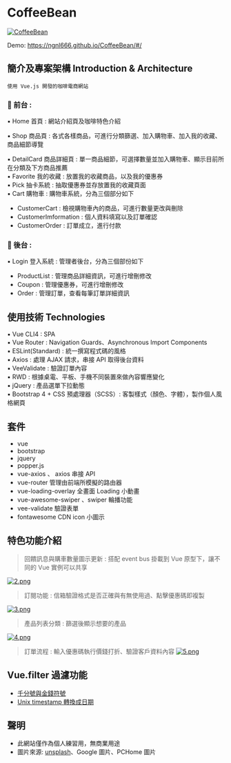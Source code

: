 # CoffeeBean

[![CoffeeBean](https://ibb.co/HgyMyP8)](https://ibb.co/HgyMyP8)

Demo: https://ngnl666.github.io/CoffeeBean/#/

## 簡介及專案架構 Introduction & Architecture

```
使用 Vue.js 開發的咖啡電商網站
```

### 📍 前台 :  
▪️ Home 首頁 : 網站介紹頁及咖啡特色介紹  
  
▪️ Shop 商品頁 : 各式各樣商品，可進行分類篩選、加入購物車、加入我的收藏、商品細節導覽  

▪️ DetailCard 商品詳細頁 : 單一商品細節，可選擇數量並加入購物車、顯示目前所在分類及下方商品推薦  
▪️ Favorite 我的收藏 : 放置我的收藏商品，以及我的優惠券  
▪️ Pick 抽卡系統 : 抽取優惠券並存放置我的收藏頁面  
▪️ Cart 購物車 : 購物車系統，分為三個部分如下  
- CustomerCart : 檢視購物車內的商品，可進行數量更改與刪除  
- CustomerImformation : 個人資料填寫以及訂單確認  
- CustomerOrder : 訂單成立，進行付款  

### 📍 後台 :  
▪️ Login 登入系統 : 管理者後台，分為三個部份如下  
- ProductList : 管理商品詳細資訊，可進行增刪修改  
- Coupon : 管理優惠券，可進行增刪修改  
- Order : 管理訂單，查看每筆訂單詳細資訊  

## 使用技術 Technologies

▪️ Vue CLI4 : SPA  
▪️ Vue Router : Navigation Guards、Asynchronous Import Components  
▪️ ESLint(Standard) : 統一撰寫程式碼的風格  
▪️ Axios : 處理 AJAX 請求，串接 API 取得後台資料  
▪️ VeeValidate : 驗證訂單內容  
▪️ RWD : 根據桌電、平板、手機不同裝置來做內容響應變化  
▪️ jQuery : 產品選單下拉動態  
▪️ Bootstrap 4 + CSS 預處理器（SCSS）: 客製樣式（顏色、字體），製作個人風格網頁  

## 套件

- vue
- bootstrap
- jquery
- popper.js
- vue-axios 、 axios 串接 API
- vue-router 管理由前端所模擬的路由器
- vue-loading-overlay 全畫面 Loading 小動畫
- vue-awesome-swiper 、swiper 輪播功能
- vee-validate 驗證表單
- fontawesome CDN icon 小圖示

## 特色功能介紹

> 回饋訊息與購車數量圖示更新 : 搭配 event bus 掛載到 Vue 原型下，讓不同的 Vue 實例可以共享

[![2.png](https://i.postimg.cc/X7rDzj9r/2.png)](https://postimg.cc/ZChc9h7m)

> 訂閱功能 : 信箱驗證格式是否正確與有無使用過、點擊優惠碼即複製

[![3.png](https://i.postimg.cc/TP671nFb/3.png)](https://postimg.cc/qN1XZ6kB)

> 產品列表分類 : 篩選後顯示想要的產品

[![4.png](https://i.postimg.cc/Z53sJw7Z/4.png)](https://postimg.cc/18mrHr1Y)

> 訂單流程 : 輸入優惠碼執行價錢打折、驗證客戶資料內容
> [![5.png](https://i.postimg.cc/yY2rqMTv/5.png)](https://postimg.cc/sv9J70qh)

## Vue.filter 過濾功能

- [千分號與金錢符號](https://github.com/Skyice-Chiang/blanco-coffee/blob/master/src/filters/currency.js)
- [Unix timestamp 轉換成日期](https://github.com/Skyice-Chiang/blanco-coffee/blob/master/src/filters/date.js)

## 聲明

- 此網站僅作為個人練習用，無商業用途
- 圖片來源: [unsplash](https://unsplash.com/)、Google 圖片、PCHome 圖片
